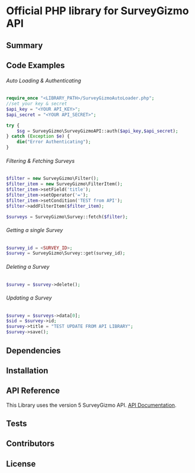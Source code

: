 # Official PHP library for SurveyGizmo API

## Summary


## Code Examples

###### Auto Loading & Authenticating
```php
require_once "<LIBRARY_PATH>/SurveyGizmoAutoLoader.php";
//set your key & secret
$api_key = "<YOUR API_KEY>";
$api_secret = "<YOUR API_SECRET>";

try {
	$sg = SurveyGizmo\SurveyGizmoAPI::auth($api_key,$api_secret);
} catch (Exception $e) {
	die("Error Authenticating");
}
```
###### Filtering & Fetching Surveys
```php
$filter = new SurveyGizmo\Filter();
$filter_item = new SurveyGizmo\FilterItem();
$filter_item->setField('title');
$filter_item->setOperator('=');
$filter_item->setCondition('TEST from API');
$filter->addFilterItem($filter_item);

$surveys = SurveyGizmo\Survey::fetch($filter);
```

###### Getting a single Survey
```php
$survey_id = <SURVEY_ID>;
$survey = SurveyGizmo\Survey::get(survey_id);
```
###### Deleting a Survey
```php
$survey = $survey->delete();
```

###### Updating a Survey
```php
$survey = $surveys->data[0];
$sid = $survey->id;
$survey->title = "TEST UPDATE FROM API LIBRARY";
$survey->save();
```

## Dependencies


## Installation


## API Reference
This Library uses the version 5 SurveyGizmo API.  [API Documentation](https://apihelp.surveygizmo.com).

## Tests


## Contributors


## License

